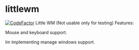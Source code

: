 # littlewm

[![CodeFactor](https://www.codefactor.io/repository/github/togekisstube/littlewm/badge/main)](https://www.codefactor.io/repository/github/togekisstube/littlewm/overview/main)
Little WM (Not usable only for testing)
Features:

Mouse and keyboard support.

Im implementing manage windows support.
